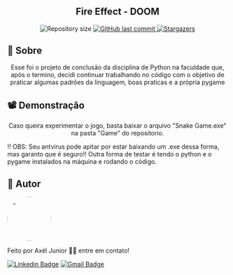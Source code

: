 # 

<h2 align="center">Fire Effect - DOOM</h2>

<p align="center">

  <img alt="Repository size" src="https://img.shields.io/github/repo-size/axeljunior/Snake-game">
  
  <a href="https://github.com/axeljunior/Snake-game/commits/master">
    <img alt="GitHub last commit" src="https://img.shields.io/github/last-commit/axeljunior/Snake-game">
  </a>
 
   <a href="https://github.com/axeljunior/Snake-game">
    <img alt="Stargazers" src="https://img.shields.io/github/stars/axeljunior/Snake-game?style=social">
  </a>
 
</p>

<h2 id="Sobre">🔖 Sobre</h2>
<p align="center">Esse foi o projeto de conclusão da disciplina de Python na faculdade que, após o termino, decidi continuar trabalhando no código com o objetivo de praticar algumas padrões da linguagem, boas praticas e a própria pygame</p>

<h2 id="Demonstrac-oes">📽 Demonstração</h2>

<p align="center">Caso queira experimentar o jogo, basta baixar o arquivo "Snake Game.exe" na pasta "Game" do repositorio.</p>
<p> ‼️ OBS: Seu antvirus pode apitar por estar baixando um .exe dessa forma, mas garanto que é seguro!! Outra forma de testar é tendo o python e o pygame instalados na máquina e rodando o código.</p>

<h2 id="autor">👾 Autor</h2>

<img style="border-radius: 50%;" src="https://avatars.githubusercontent.com/u/57641489?v=4" width="100px;" alt=""/>

Feito por Axél Junior 👋🏽 entre em contato!

[![Linkedin Badge](https://img.shields.io/badge/-Axel-júnior?style=flat-square&logo=Linkedin&logoColor=white&link=https://www.linkedin.com/in/axel-júnior/)](https://www.linkedin.com/in/axel-júnior/) 
[![Gmail Badge](https://img.shields.io/badge/-alexandre_junior@id.uff.br-c14438?style=flat-square&logo=Gmail&logoColor=white&link=mailto:alexandre_junior@id.uff.br)](mailto:alexandre_junior@id.uff.br)
